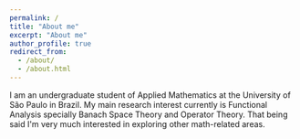 ```yaml
---
permalink: /
title: "About me"
excerpt: "About me"
author_profile: true
redirect_from: 
  - /about/
  - /about.html
---
```



I am an undergraduate student of Applied Mathematics at the University of São Paulo in Brazil. My main research interest currently is Functional Analysis specially Banach Space Theory and Operator Theory. That being said I'm very much interested in exploring other math-related areas.
